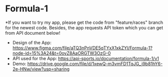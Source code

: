 # Formula-1
*If you want to try my app, please get the code from "feature/races" branch for the newest code. Besides, the app requests API token which you can get from API document below!
- Design of the App: https://www.figma.com/file/aTQ3nPnVDE5qTYxX1xkZYl/Formula-1?node-id=15%3A24&t=0ovZ8AaORGTW3OzG-0
- API used for the App: https://api-sports.io/documentation/formula-1/v1
- Demo: https://drive.google.com/file/d/1xewQ-m3vmFD1TqJG_j9b81hY6-2e-HNw/view?usp=sharing
